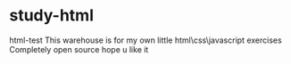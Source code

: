 # study-html
html-test
This warehouse is for my own little html\css\javascript exercises 
Completely open source
hope u like it
